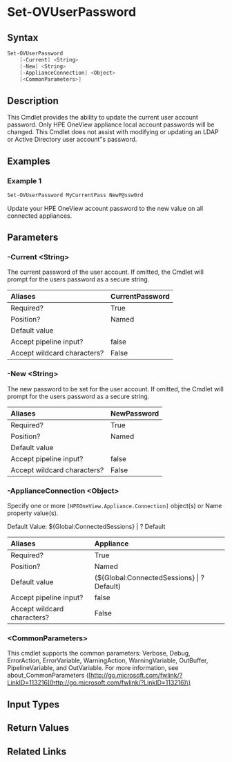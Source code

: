 ﻿---
description: Update current user account password.
---

# Set-OVUserPassword

## Syntax

```powershell
Set-OVUserPassword
    [-Current] <String>
    [-New] <String>
    [-ApplianceConnection] <Object>
    [<CommonParameters>]
```

## Description

This Cmdlet provides the ability to update the current user account password.  Only HPE OneView appliance local account passwords will be changed.  This Cmdlet does not assist with modifying or updating an LDAP or Active Directory user account"s password.

## Examples

###  Example 1 

```powershell
Set-OVUserPassword MyCurrentPass NewP@ssw0rd
```

Update your HPE OneView account password to the new value on all connected appliances.

## Parameters

### -Current &lt;String&gt;

The current password of the user account. If omitted, the Cmdlet will prompt for the users password as a secure string.

| Aliases | CurrentPassword |
| :--- | :--- |
| Required? | True |
| Position? | Named |
| Default value |  |
| Accept pipeline input? | false |
| Accept wildcard characters? | False |

### -New &lt;String&gt;

The new password to be set for the user account. If omitted, the Cmdlet will prompt for the users password as a secure string.

| Aliases | NewPassword |
| :--- | :--- |
| Required? | True |
| Position? | Named |
| Default value |  |
| Accept pipeline input? | false |
| Accept wildcard characters? | False |

### -ApplianceConnection &lt;Object&gt;

    
Specify one or more `[HPEOneView.Appliance.Connection]` object(s) or Name property value(s).
    
Default Value: ${Global:ConnectedSessions} | ? Default

| Aliases | Appliance |
| :--- | :--- |
| Required? | True |
| Position? | Named |
| Default value | (${Global:ConnectedSessions} &vert; ? Default) |
| Accept pipeline input? | false |
| Accept wildcard characters? | False |

### &lt;CommonParameters&gt;

This cmdlet supports the common parameters: Verbose, Debug, ErrorAction, ErrorVariable, WarningAction, WarningVariable, OutBuffer, PipelineVariable, and OutVariable. For more information, see about\_CommonParameters \([http://go.microsoft.com/fwlink/?LinkID=113216](http://go.microsoft.com/fwlink/?LinkID=113216)\)

## Input Types

## Return Values

## Related Links

